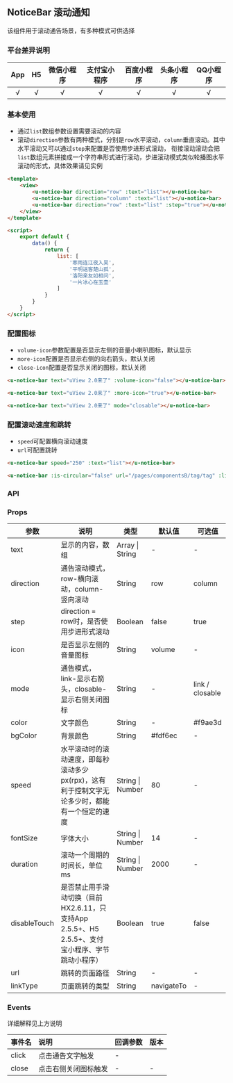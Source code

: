 ## NoticeBar 滚动通知 <to-api/>

<demo-model url="/pages/componentsB/noticeBar/index"></demo-model>


该组件用于滚动通告场景，有多种模式可供选择

### 平台差异说明

|App|H5|微信小程序|支付宝小程序|百度小程序|头条小程序|QQ小程序|
|:-:|:-:|:-:|:-:|:-:|:-:|:-:|
|√|√|√|√|√|√|√|

### 基本使用

- 通过`list`数组参数设置需要滚动的内容
- 滚动`direction`参数有两种模式，分别是`row`水平滚动，`column`垂直滚动。其中水平滚动又可以通过`step`来配置是否使用步进形式滚动，
衔接滚动滚动会把`list`数组元素拼接成一个字符串形式进行滚动，步进滚动模式类似轮播图水平滚动的形式，具体效果请见实例

```html
<template>
	<view>
		<u-notice-bar direction="row" :text="list"></u-notice-bar>
		<u-notice-bar direction="column" :text="list"></u-notice-bar>
        <u-notice-bar direction="row" :text="list" :step="true"></u-notice-bar>
    </view>
</template>

<script>
	export default {
		data() {
			return {
				list: [
					'寒雨连江夜入吴',
					'平明送客楚山孤',
					'洛阳亲友如相问',
					'一片冰心在玉壶'
				]
			}
		}
	}
</script>
```

### 配置图标

- `volume-icon`参数配置是否显示左侧的音量小喇叭图标，默认显示
- `more-icon`配置是否显示右侧的向右箭头，默认关闭
- `close-icon`配置是否显示关闭的图标，默认关闭

```html
<u-notice-bar text="uView 2.0来了" :volume-icon="false"></u-notice-bar>

<u-notice-bar text="uView 2.0来了" :more-icon="true"></u-notice-bar>

<u-notice-bar text="uView 2.0来了" mode="closable"></u-notice-bar>
```

### 配置滚动速度和跳转

- `speed`可配置横向滚动速度
- `url`可配置跳转

```html
<u-notice-bar speed="250" :text="list"></u-notice-bar>

<u-notice-bar :is-circular="false" url="/pages/componentsB/tag/tag" :list="list"></u-notice-bar>
```

### API

### Props

| 参数          | 说明            | 类型            | 默认值             |  可选值   |
|-------------  |---------------- |---------------|------------------ |-------- |
| text | 显示的内容，数组 | Array &#124;  String | - | - |
| direction | 通告滚动模式，row-横向滚动，column-竖向滚动  | String | row | column |
| step | direction = row时，是否使用步进形式滚动 | Boolean | false | true |
| icon | 是否显示左侧的音量图标 | String | volume | - |
| mode | 通告模式，link-显示右箭头，closable-显示右侧关闭图标 | String | - | link / closable |
| color | 文字颜色 | String | - | #f9ae3d |
| bgColor | 背景颜色 | String | #fdf6ec | - |
| speed | 水平滚动时的滚动速度，即每秒滚动多少px(rpx)，这有利于控制文字无论多少时，都能有一个恒定的速度 | String &#124; Number | 80 | - |
| fontSize | 字体大小 | String &#124; Number | 14 | - |
| duration | 滚动一个周期的时间长，单位ms | String &#124; Number | 2000 | - |
| disableTouch | 是否禁止用手滑动切换（目前HX2.6.11，只支持App 2.5.5+、H5 2.5.5+、支付宝小程序、字节跳动小程序） | Boolean | true | false |
| url | 跳转的页面路径 | String | - | - |
| linkType | 页面跳转的类型 | String | navigateTo | - |


### Events

详细解释见上方说明

| 事件名 | 说明 | 回调参数 | 版本 |
| :- | :- | :- | :- |
| click | 点击通告文字触发 | - |
| close | 点击右侧关闭图标触发 | - | - |
